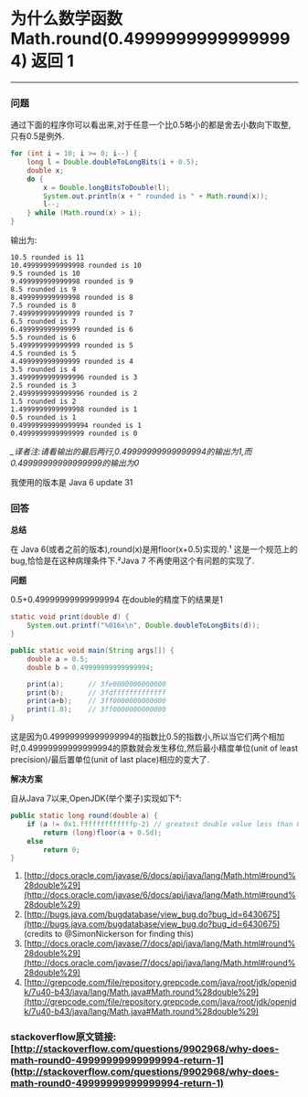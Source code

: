 ﻿# 为什么数学函数Math.round(0.49999999999999994) 返回 1

---

### 问题
通过下面的程序你可以看出来,对于任意一个比0.5略小的都是舍去小数向下取整,只有0.5是例外.

```java
for (int i = 10; i >= 0; i--) {
    long l = Double.doubleToLongBits(i + 0.5);
    double x;
    do {
        x = Double.longBitsToDouble(l);
        System.out.println(x + " rounded is " + Math.round(x));
        l--;
    } while (Math.round(x) > i);
}
```

输出为:

```
10.5 rounded is 11
10.499999999999998 rounded is 10
9.5 rounded is 10
9.499999999999998 rounded is 9
8.5 rounded is 9
8.499999999999998 rounded is 8
7.5 rounded is 8
7.499999999999999 rounded is 7
6.5 rounded is 7
6.499999999999999 rounded is 6
5.5 rounded is 6
5.499999999999999 rounded is 5
4.5 rounded is 5
4.499999999999999 rounded is 4
3.5 rounded is 4
3.4999999999999996 rounded is 3
2.5 rounded is 3
2.4999999999999996 rounded is 2
1.5 rounded is 2
1.4999999999999998 rounded is 1
0.5 rounded is 1
0.49999999999999994 rounded is 1
0.4999999999999999 rounded is 0

```

*_译者注:请看输出的最后两行,0.49999999999999994的输出为1,而0.49999999999999999的输出为0*

我使用的版本是 Java 6 update 31

### 回答

**总结**

在 Java 6(或者之前的版本),round(x)是用floor(x+0.5)实现的.¹ 这是一个规范上的bug,恰恰是在这种病理条件下.²Java 7 不再使用这个有问题的实现了.

**问题**

0.5+0.49999999999999994 在double的精度下的结果是1

```java
static void print(double d) {
    System.out.printf("%016x\n", Double.doubleToLongBits(d));
}

public static void main(String args[]) {
    double a = 0.5;
    double b = 0.49999999999999994;

    print(a);      // 3fe0000000000000
    print(b);      // 3fdfffffffffffff
    print(a+b);    // 3ff0000000000000
    print(1.0);    // 3ff0000000000000
}
```

这是因为0.49999999999999994的指数比0.5的指数小,所以当它们两个相加时,0.49999999999999994的原数就会发生移位,然后最小精度单位(unit of least precision)/最后置单位(unit of last place)相应的变大了.

**解决方案**

自从Java 7以来,OpenJDK(举个栗子)实现如下⁴:

```java
public static long round(double a) {
    if (a != 0x1.fffffffffffffp-2) // greatest double value less than 0.5
        return (long)floor(a + 0.5d);
    else
        return 0;
}
```

1. [http://docs.oracle.com/javase/6/docs/api/java/lang/Math.html#round%28double%29](http://docs.oracle.com/javase/6/docs/api/java/lang/Math.html#round%28double%29)
2. [http://bugs.java.com/bugdatabase/view_bug.do?bug_id=6430675](http://bugs.java.com/bugdatabase/view_bug.do?bug_id=6430675)  (credits to @SimonNickerson for finding this)
3. [http://docs.oracle.com/javase/7/docs/api/java/lang/Math.html#round%28double%29](http://docs.oracle.com/javase/7/docs/api/java/lang/Math.html#round%28double%29)
4. [http://grepcode.com/file/repository.grepcode.com/java/root/jdk/openjdk/7u40-b43/java/lang/Math.java#Math.round%28double%29](http://grepcode.com/file/repository.grepcode.com/java/root/jdk/openjdk/7u40-b43/java/lang/Math.java#Math.round%28double%29)

### stackoverflow原文链接:[http://stackoverflow.com/questions/9902968/why-does-math-round0-49999999999999994-return-1](http://stackoverflow.com/questions/9902968/why-does-math-round0-49999999999999994-return-1)
